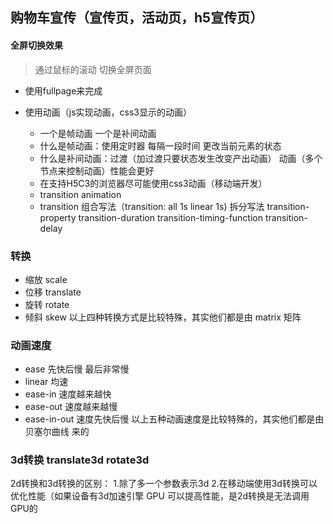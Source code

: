 ## 购物车宣传（宣传页，活动页，h5宣传页）

#### 全屏切换效果
> 通过鼠标的滚动 切换全屏页面

- 使用fullpage来完成

- 使用动画（js实现动画，css3显示的动画）
    + 一个是帧动画 一个是补间动画
    + 什么是帧动画：使用定时器 每隔一段时间 更改当前元素的状态
    + 什么是补间动画：过渡（加过渡只要状态发生改变产出动画） 动画（多个节点来控制动画）性能会更好
    + 在支持H5C3的浏览器尽可能使用css3动画（移动端开发）
    + transition   animation
    + transition 组合写法（transition: all 1s linear 1s)
        拆分写法 transition-property transition-duration transition-timing-function transition-delay

### 转换
- 缩放 scale
- 位移 translate
- 旋转 rotate
- 倾斜 skew
以上四种转换方式是比较特殊，其实他们都是由 matrix 矩阵

### 动画速度
- ease 先快后慢 最后非常慢
- linear 均速
- ease-in 速度越来越快
- ease-out 速度越来越慢
- ease-in-out 速度先快后慢
以上五种动画速度是比较特殊的，其实他们都是由 贝塞尔曲线 来的

### 3d转换 translate3d rotate3d
2d转换和3d转换的区别：
1.除了多一个参数表示3d
2.在移动端使用3d转换可以优化性能（如果设备有3d加速引擎 GPU 可以提高性能，是2d转换是无法调用GPU的

